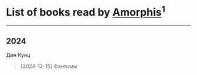 # List of books read by [Amorphis](https://plus.google.com/u/0/111813311426128919318/)<sup>1</sup>
---

## 2024

Дин Кунц
> [2024-12-15] Фантомы



